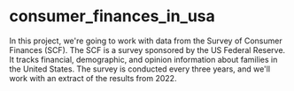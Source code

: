# consumer_finances_in_usa
In this project, we're going to work with data from the Survey of Consumer Finances (SCF). The SCF is a survey sponsored by the US Federal Reserve. It tracks financial, demographic, and opinion information about families in the United States. The survey is conducted every three years, and we'll work with an extract of the results from 2022. 
